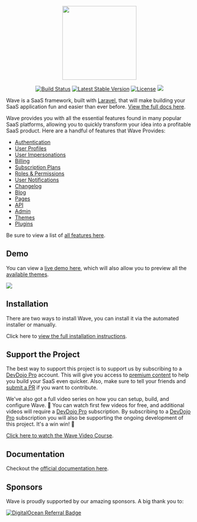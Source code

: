 <p align="center"><a href="https://devdojo.com/wave" target="_blank"><img src="https://cdn.devdojo.com/images/october2024/wave-logo.png" width="200"></a></p>

<p align="center">
<a href="https://github.com/thedevdojo/wave/actions"><img src="https://github.com/thedevdojo/wave/actions/workflows/tests.yml/badge.svg" alt="Build Status"></a>
<a href="https://github.com/thedevdojo/wave"><img src="https://img.shields.io/github/v/release/thedevdojo/wave" alt="Latest Stable Version"></a>
<a href="https://github.com/thedevdojo/wave"><img src="https://img.shields.io/badge/license-MIT-green" alt="License"></a>
<a href="https://herd.laravel.com/new?starter-kit=devdojo/wave"><img src="https://img.shields.io/badge/Install%20with%20Herd-f55247?logo=laravel&logoColor=white"></a>
</p>

Wave is a SaaS framework, built with <a href="https://laravel.com">Laravel</a>, that will make building your SaaS application fun and easier than ever before. <a href="https://devdojo.com/wave/docs" target="_blank">View the full docs here</a>.

Wave provides you with all the essential features found in many popular SaaS platforms, allowing you to quickly transform your idea into a profitable SaaS product. Here are a handful of features that Wave Provides:

 - <a href="https://devdojo.com/wave/docs/features/auth" target="_blank">Authentication</a>
 - <a href="https://devdojo.com/wave/docs/features/user-profiles" target="_blank">User Profiles</a>
 - <a href="https://devdojo.com/wave/docs/features/user-impersonations" target="_blank">User Impersonations</a>
 - <a href="https://devdojo.com/wave/docs/features/billing" target="_blank">Billing</a>
 - <a href="https://devdojo.com/wave/docs/features/subscription-plans" target="_blank">Subscription Plans</a>
 - <a href="https://devdojo.com/wave/docs/features/roles-permissions" target="_blank">Roles & Permissions</a>
 - <a href="https://devdojo.com/wave/docs/features/notifications" target="_blank">User Notifications</a>
 - <a href="https://devdojo.com/wave/docs/features/changelog" target="_blank">Changelog</a>
 - <a href="https://devdojo.com/wave/docs/features/blog" target="_blank">Blog</a>
 - <a href="https://devdojo.com/wave/docs/features/pages" target="_blank">Pages</a>
 - <a href="https://devdojo.com/wave/docs/features/api" target="_blank">API</a>
 - <a href="https://devdojo.com/wave/docs/features/admin" target="_blank">Admin</a>
 - <a href="https://devdojo.com/wave/docs/features/themes" target="_blank">Themes</a>
 - <a href="https://devdojo.com/wave/docs/features/plugins" target="_blank">Plugins</a>

Be sure to view a list of <a href="https://devdojo.com/wave/docs/features/auth" target="_blank">all features here</a>.

## Demo

You can view a <a href="https://devdojo.com/wave/demo" target="_blank">live demo here</a>, which will also allow you to preview all the <a href="https://devdojo.com/wave/themes" target="_blank">available themes</a>.

<a href="https://devdojo.com/wave/demo" target="_blank"><img src="https://cdn.devdojo.com/images/august2024/wave-anchor-theme.jpeg"></a>

## Installation

There are two ways to install Wave, you can install it via the automated installer or manually.

Click here to <a href="https://devdojo.com/wave/docs/install" target="_blank">view the full installation instructions</a>.

## Support the Project

The best way to support this project is to support us by subscribing to a <a href="https://devdojo.com/pro">DevDojo Pro</a> account. This will give you access to <a href="https://devdojo.com/wave/pro">premium content</a> to help you build your SaaS even quicker. Also, make sure to tell your friends and <a href="https://github.com/thedevdojo/wave/compare" target="_blank">submit a PR</a> if you want to contribute.

We've also got a full video series on how you can setup, build, and configure Wave. 🍿 You can watch first few videos for free, and additional videos will require a [DevDojo Pro](https://devdojo.com/wave/pro) subscription. By subscribing to a [DevDojo Pro](https://devdojo.com/pro) subscription you will also be supporting the ongoing development of this project. It's a win win! 🙌

[Click here to watch the Wave Video Course](https://devdojo.com/wave/videos).


## Documentation

Checkout the [official documentation here](https://devdojo.com/wave/docs).

## Sponsors

Wave is proudly supported by our amazing sponsors. A big thank you to:

[![DigitalOcean Referral Badge](https://web-platforms.sfo2.cdn.digitaloceanspaces.com/WWW/Badge%203.svg)](https://www.digitalocean.com/?refcode=dc19b9819d06&utm_campaign=Referral_Invite&utm_medium=Referral_Program&utm_source=badge)
